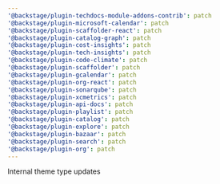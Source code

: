 ```yaml
---
'@backstage/plugin-techdocs-module-addons-contrib': patch
'@backstage/plugin-microsoft-calendar': patch
'@backstage/plugin-scaffolder-react': patch
'@backstage/plugin-catalog-graph': patch
'@backstage/plugin-cost-insights': patch
'@backstage/plugin-tech-insights': patch
'@backstage/plugin-code-climate': patch
'@backstage/plugin-scaffolder': patch
'@backstage/plugin-gcalendar': patch
'@backstage/plugin-org-react': patch
'@backstage/plugin-sonarqube': patch
'@backstage/plugin-xcmetrics': patch
'@backstage/plugin-api-docs': patch
'@backstage/plugin-playlist': patch
'@backstage/plugin-catalog': patch
'@backstage/plugin-explore': patch
'@backstage/plugin-bazaar': patch
'@backstage/plugin-search': patch
'@backstage/plugin-org': patch
---
```


Internal theme type updates
